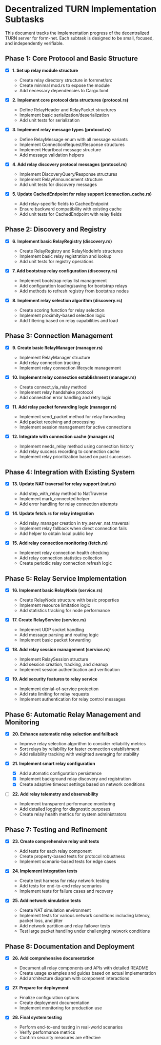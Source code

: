 # Decentralized TURN Implementation Subtasks

This document tracks the implementation progress of the decentralized TURN server for form-net. Each subtask is designed to be small, focused, and independently verifiable.

## Phase 1: Core Protocol and Basic Structure

- [x] **1. Set up relay module structure**
  - Create relay directory structure in formnet/src
  - Create minimal mod.rs to expose the module
  - Add necessary dependencies to Cargo.toml

- [x] **2. Implement core protocol data structures (protocol.rs)**
  - Define RelayHeader and RelayPacket structures
  - Implement basic serialization/deserialization
  - Add unit tests for serialization

- [x] **3. Implement relay message types (protocol.rs)**
  - Define RelayMessage enum with all message variants
  - Implement ConnectionRequest/Response structures
  - Implement Heartbeat message structure
  - Add message validation helpers

- [x] **4. Add relay discovery protocol messages (protocol.rs)**
  - Implement DiscoveryQuery/Response structures
  - Implement RelayAnnouncement structure
  - Add unit tests for discovery messages

- [x] **5. Update CachedEndpoint for relay support (connection_cache.rs)**
  - Add relay-specific fields to CachedEndpoint
  - Ensure backward compatibility with existing cache
  - Add unit tests for CachedEndpoint with relay fields

## Phase 2: Discovery and Registry

- [x] **6. Implement basic RelayRegistry (discovery.rs)**
  - Create RelayRegistry and RelayNodeInfo structures
  - Implement basic relay registration and lookup
  - Add unit tests for registry operations

- [x] **7. Add bootstrap relay configuration (discovery.rs)**
  - Implement bootstrap relay list management
  - Add configuration loading/saving for bootstrap relays
  - Add methods to refresh registry from bootstrap nodes

- [x] **8. Implement relay selection algorithm (discovery.rs)**
  - Create scoring function for relay selection
  - Implement proximity-based selection logic
  - Add filtering based on relay capabilities and load

## Phase 3: Connection Management

- [x] **9. Create basic RelayManager (manager.rs)**
  - Implement RelayManager structure
  - Add relay connection tracking
  - Implement relay connection lifecycle management

- [x] **10. Implement relay connection establishment (manager.rs)**
  - Create connect_via_relay method
  - Implement relay handshake protocol
  - Add connection error handling and retry logic

- [x] **11. Add relay packet forwarding logic (manager.rs)**
  - Implement send_packet method for relay forwarding
  - Add packet receiving and processing
  - Implement session management for active connections

- [x] **12. Integrate with connection cache (manager.rs)**
  - Implement needs_relay method using connection history
  - Add relay success recording to connection cache
  - Implement relay prioritization based on past successes

## Phase 4: Integration with Existing System

- [x] **13. Update NAT traversal for relay support (nat.rs)**
  - Add step_with_relay method to NatTraverse
  - Implement mark_connected helper
  - Add error handling for relay connection attempts

- [x] **14. Update fetch.rs for relay integration**
  - Add relay_manager creation in try_server_nat_traversal
  - Implement relay fallback when direct connection fails
  - Add helper to obtain local public key

- [x] **15. Add relay connection monitoring (fetch.rs)**
  - Implement relay connection health checking
  - Add relay connection statistics collection
  - Create periodic relay connection refresh logic

## Phase 5: Relay Service Implementation

- [x] **16. Implement basic RelayNode (service.rs)**
  - Create RelayNode structure with basic properties
  - Implement resource limitation logic
  - Add statistics tracking for node performance

- [x] **17. Create RelayService (service.rs)**
  - Implement UDP socket handling
  - Add message parsing and routing logic
  - Implement basic packet forwarding

- [x] **18. Add relay session management (service.rs)**
  - Implement RelaySession structure
  - Add session creation, tracking, and cleanup
  - Implement session authentication and verification

- [x] **19. Add security features to relay service**
  - Implement denial-of-service protection
  - Add rate limiting for relay requests
  - Implement authentication for relay control messages

## Phase 6: Automatic Relay Management and Monitoring

- [x] **20. Enhance automatic relay selection and fallback**
  - Improve relay selection algorithm to consider reliability metrics
  - Sort relays by reliability for faster connection establishment
  - Add reliability tracking with weighted averaging for stability

- [x] **21. Implement smart relay configuration**
  - [x] Add automatic configuration persistence
  - [x] Implement background relay discovery and registration
  - [x] Create adaptive timeout settings based on network conditions

- [ ] **22. Add relay telemetry and observability**
  - Implement transparent performance monitoring
  - Add detailed logging for diagnostic purposes
  - Create relay health metrics for system administrators

## Phase 7: Testing and Refinement

- [x] **23. Create comprehensive relay unit tests**
  - Add tests for each relay component
  - Create property-based tests for protocol robustness
  - Implement scenario-based tests for edge cases

- [x] **24. Implement integration tests**
  - Create test harness for relay network testing
  - Add tests for end-to-end relay scenarios
  - Implement tests for failure cases and recovery

- [x] **25. Add network simulation tests**
  - Create NAT simulation environment
  - Implement tests for various network conditions including latency, packet loss, and jitter
  - Add network partition and relay failover tests
  - Test large packet handling under challenging network conditions

## Phase 8: Documentation and Deployment

- [x] **26. Add comprehensive documentation**
  - Document all relay components and APIs with detailed README
  - Create usage examples and guides based on actual implementation
  - Add architecture diagram with component interactions

- [x] **27. Prepare for deployment**
  - Finalize configuration options
  - Create deployment documentation
  - Implement monitoring for production use

- [x] **28. Final system testing**
  - Perform end-to-end testing in real-world scenarios
  - Verify performance metrics
  - Confirm security measures are effective 